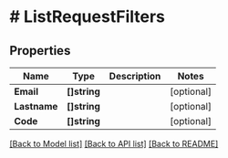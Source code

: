 # # ListRequestFilters


## Properties 


Name | Type | Description | Notes
------------ | ------------- | ------------- | -------------
**Email**| **[]string** |   | [optional]
**Lastname**| **[]string** |   | [optional]
**Code**| **[]string** |   | [optional]


[[Back to Model list]](../../README.md#models) [[Back to API list]](../../README.md#endpoints) [[Back to README]](../../README.md)

